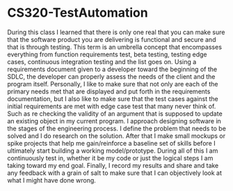  # CS320-TestAutomation

During this class I learned that there is only one real that you can make sure that the software product you are delivering is functional and secure and that is through testing. This term is an umbrella concept that encompasses everything from function requirements test, beta testing, testing edge cases, continuous integration testing and the list goes on.
Using a requirements document given to a developer toward the beginning of the SDLC, the developer can properly assess the needs of the client and the program itself. Personally, I like to make sure that not only are each of the primary needs met that are displayed and put forth in the requirements documentation, but I also like to make sure that the test cases against the initial requirements are met with edge case test that many never think of. Such as re checking the validity of an argument that is supposed to update an existing object in my current program. 
I approach designing software in the stages of the engineering process. I define the problem that needs to be solved and I do research on the solution. After that I make small mockups or spike projects that help me gain/reinforce a baseline set of skills before I ultimately start building a working model/prototype. During all of this I am continuously test in, whether it be my code or just the logical steps I am taking toward my end goal. Finally, I record my results and share and take any feedback with a grain of salt to make sure that I can objectively look at what I might have done wrong.
